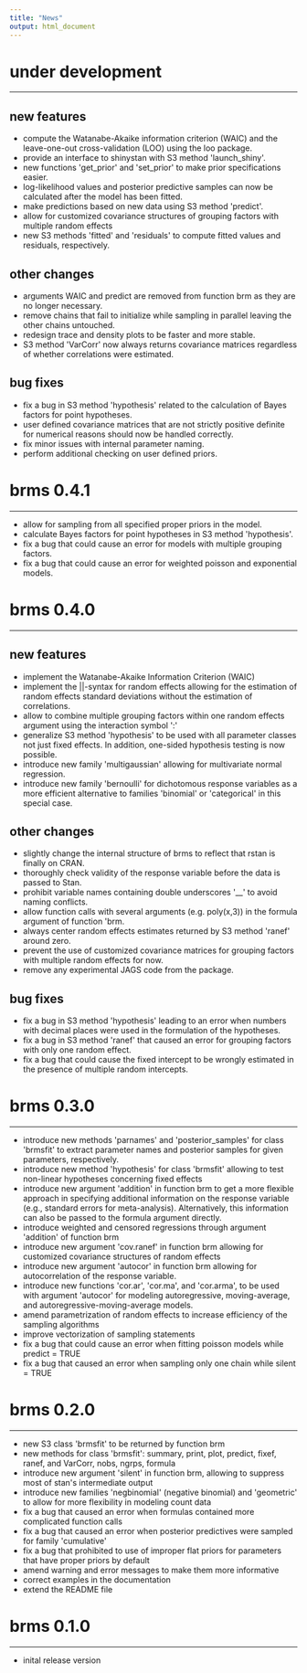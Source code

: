 ```yaml
---
title: "News"
output: html_document
---
```


# under development
----------------------------------------------------------------

## new features
* compute the Watanabe-Akaike information criterion (WAIC) and the leave-one-out cross-validation (LOO) using the loo package.
* provide an interface to shinystan with S3 method 'launch_shiny'.
* new functions 'get\_prior' and 'set\_prior' to make prior specifications easier.
* log-likelihood values and posterior predictive samples can now be calculated after the model has been fitted. 
* make predictions based on new data using S3 method 'predict'.
* allow for customized covariance structures of grouping factors with multiple random effects
* new S3 methods 'fitted' and 'residuals' to compute fitted values and residuals, respectively.

## other changes
* arguments WAIC and predict are removed from function brm as they are no longer necessary.
* remove chains that fail to initialize while sampling in parallel leaving the other chains untouched.
* redesign trace and density plots to be faster and more stable.
* S3 method 'VarCorr' now always returns covariance matrices regardless of whether correlations were estimated.

## bug fixes
* fix a bug in S3 method 'hypothesis' related to the calculation of Bayes factors for point hypotheses.
* user defined covariance matrices that are not strictly positive definite for numerical reasons should now be handled correctly.
* fix minor issues with internal parameter naming.
* perform additional checking on user defined priors.

# brms 0.4.1
----------------------------------------------------------------

* allow for sampling from all specified proper priors in the model.
* calculate Bayes factors for point hypotheses in S3 method 'hypothesis'.
* fix a bug that could cause an error for models with multiple grouping factors.
* fix a bug that could cause an error for weighted poisson and exponential models.

# brms 0.4.0
----------------------------------------------------------------

## new features
* implement the Watanabe-Akaike Information Criterion (WAIC)
* implement the ||-syntax for random effects allowing for the estimation of random effects standard deviations without the estimation of correlations.
* allow to combine multiple grouping factors within one random effects argument using the interaction symbol ':'
* generalize S3 method 'hypothesis' to be used with all parameter classes not just fixed effects. In addition, one-sided hypothesis testing is now possible.
* introduce new family 'multigaussian' allowing for multivariate normal regression.
* introduce new family 'bernoulli' for dichotomous response variables as a more efficient alternative to families 'binomial' or 'categorical' in this special case.

## other changes
* slightly change the internal structure of brms to reflect that rstan is finally on CRAN.
* thoroughly check validity of the response variable before the data is passed to Stan.
* prohibit variable names containing double underscores '__' to avoid naming conflicts.
* allow function calls with several arguments (e.g. poly(x,3)) in the formula argument of function 'brm.
* always center random effects estimates returned by S3 method 'ranef' around zero.
* prevent the use of customized covariance matrices for grouping factors with multiple random effects for now. 
* remove any experimental JAGS code from the package. 

## bug fixes
* fix a bug in S3 method 'hypothesis' leading to an error when numbers with decimal places were used in the formulation of the hypotheses. 
* fix a bug in S3 method 'ranef' that caused an error for grouping factors with only one random effect.
* fix a bug that could cause the fixed intercept to be wrongly estimated in the presence of multiple random intercepts.

# brms 0.3.0
----------------------------------------------------------------

* introduce new methods 'parnames' and 'posterior_samples' for class 'brmsfit' to extract parameter names and posterior samples for given parameters, respectively.
* introduce new method 'hypothesis' for class 'brmsfit' allowing to test non-linear hypotheses concerning fixed effects
* introduce new argument 'addition' in function brm to get a more flexible approach in specifying additional information on the response variable (e.g., standard errors for meta-analysis). Alternatively, this information can also be passed to the formula argument directly.
* introduce weighted and censored regressions through argument 'addition' of function brm
* introduce new argument 'cov.ranef' in function brm allowing for customized covariance structures of random effects
* introduce new argument 'autocor' in function brm allowing for autocorrelation of the response variable.
* introduce new functions 'cor.ar', 'cor.ma', and 'cor.arma', to be used with argument 'autocor' for modeling autoregressive, moving-average, and autoregressive-moving-average models. 
* amend parametrization of random effects to increase efficiency of the sampling algorithms
* improve vectorization of sampling statements
* fix a bug that could cause an error when fitting poisson models while predict = TRUE
* fix a bug that caused an error when sampling only one chain while silent = TRUE 

# brms 0.2.0
----------------------------------------------------------------

* new S3 class 'brmsfit' to be returned by function brm
* new methods for class 'brmsfit': 
  summary, print, plot, predict, fixef, ranef, and VarCorr, nobs, ngrps, formula
* introduce new argument 'silent' in function brm, allowing to suppress most 
  of stan's intermediate output
* introduce new families 'negbinomial' (negative binomial) and 'geometric' to allow for more flexibility in modeling count data
* fix a bug that caused an error when formulas contained more complicated function calls
* fix a bug that caused an error when posterior predictives were sampled for family 'cumulative'
* fix a bug that prohibited to use of improper flat priors for parameters that have proper priors by default
* amend warning and error messages to make them more informative
* correct examples in the documentation
* extend the README file

# brms 0.1.0 
----------------------------------------------------------------

* inital release version